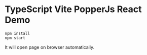 TypeScript Vite PopperJs React Demo
===========================

```
npm install
npm start
```

It will open page on browser automatically.
